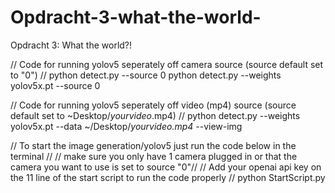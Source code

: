 # Opdracht-3-what-the-world-
Opdracht 3: What the world?!

// Code for running yolov5 seperately off camera source (source default set to "0") //
python detect.py --source 0
python detect.py --weights yolov5x.pt --source 0

// Code for running yolov5 seperately off video (mp4) source (source default set to ~Desktop/*yourvideo*.mp4) //
python detect.py --weights yolov5x.pt --data ~/Desktop/*yourvideo.mp4* --view-img

// To start the image generation/yolov5 just run the code below in the terminal //
// make sure you only have 1 camera plugged in or that the camera you want to use is set to source "0"//
// Add your openai api key on the 11 line of the start script to run the code properly //
python StartScript.py
